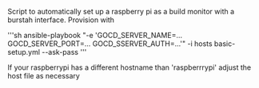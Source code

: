 Script to automatically set up a raspberry pi as a build monitor with a burstah interface.
Provision with 

'''sh
ansible-playbook "-e 'GOCD_SERVER_NAME=... GOCD_SERVER_PORT=... GOCD_SSERVER_AUTH=...'" -i hosts basic-setup.yml --ask-pass
'''

If your raspberrypi has a different hostname than 'raspberrrypi' adjust the host file as necessary
